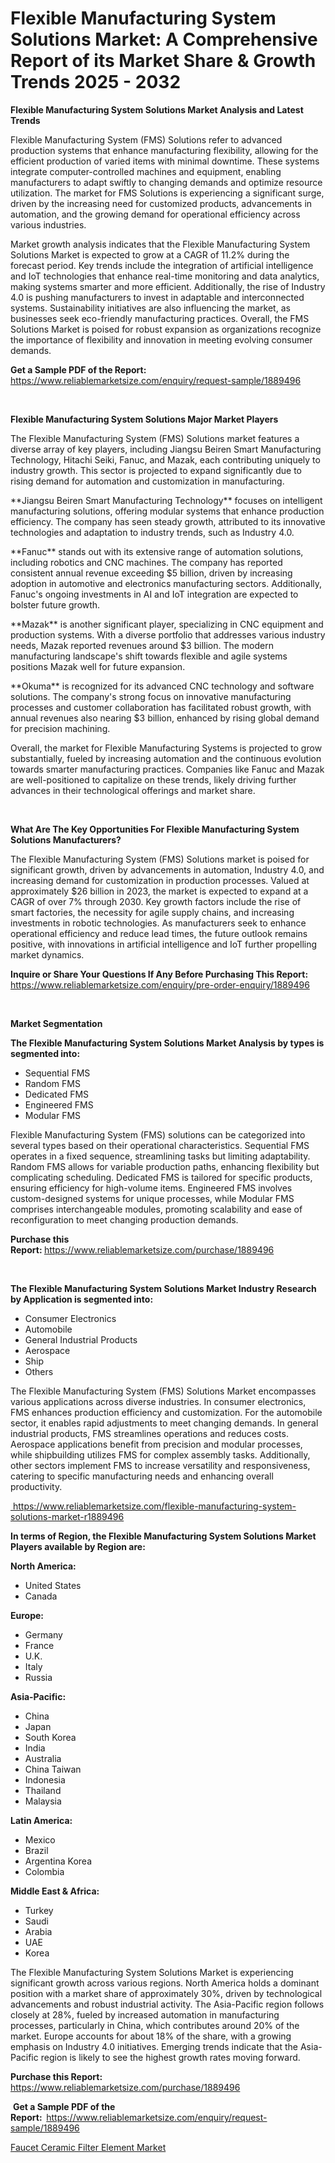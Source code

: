 <p><h1>Flexible Manufacturing System Solutions Market: A Comprehensive Report of its Market Share & Growth Trends 2025 - 2032</h1></p><p><strong>Flexible Manufacturing System Solutions Market Analysis and Latest Trends</strong></p>
<p><p>Flexible Manufacturing System (FMS) Solutions refer to advanced production systems that enhance manufacturing flexibility, allowing for the efficient production of varied items with minimal downtime. These systems integrate computer-controlled machines and equipment, enabling manufacturers to adapt swiftly to changing demands and optimize resource utilization. The market for FMS Solutions is experiencing a significant surge, driven by the increasing need for customized products, advancements in automation, and the growing demand for operational efficiency across various industries.</p><p>Market growth analysis indicates that the Flexible Manufacturing System Solutions Market is expected to grow at a CAGR of 11.2% during the forecast period. Key trends include the integration of artificial intelligence and IoT technologies that enhance real-time monitoring and data analytics, making systems smarter and more efficient. Additionally, the rise of Industry 4.0 is pushing manufacturers to invest in adaptable and interconnected systems. Sustainability initiatives are also influencing the market, as businesses seek eco-friendly manufacturing practices. Overall, the FMS Solutions Market is poised for robust expansion as organizations recognize the importance of flexibility and innovation in meeting evolving consumer demands.</p></p>
<p><strong>Get a Sample PDF of the Report:&nbsp;</strong> <a href="https://www.reliablemarketsize.com/enquiry/request-sample/1889496?utm_campaign=3075&utm_medium=2&utm_source=Github&utm_content=ia&utm_term=28032025&utm_id=flexible-manufacturing-system-solutions">https://www.reliablemarketsize.com/enquiry/request-sample/1889496</a></p>
<p>&nbsp;</p>
<p><strong>Flexible Manufacturing System Solutions Major Market Players</strong></p>
<p><p>The Flexible Manufacturing System (FMS) Solutions market features a diverse array of key players, including Jiangsu Beiren Smart Manufacturing Technology, Hitachi Seiki, Fanuc, and Mazak, each contributing uniquely to industry growth. This sector is projected to expand significantly due to rising demand for automation and customization in manufacturing.</p><p>**Jiangsu Beiren Smart Manufacturing Technology** focuses on intelligent manufacturing solutions, offering modular systems that enhance production efficiency. The company has seen steady growth, attributed to its innovative technologies and adaptation to industry trends, such as Industry 4.0.</p><p>**Fanuc** stands out with its extensive range of automation solutions, including robotics and CNC machines. The company has reported consistent annual revenue exceeding $5 billion, driven by increasing adoption in automotive and electronics manufacturing sectors. Additionally, Fanuc's ongoing investments in AI and IoT integration are expected to bolster future growth.</p><p>**Mazak** is another significant player, specializing in CNC equipment and production systems. With a diverse portfolio that addresses various industry needs, Mazak reported revenues around $3 billion. The modern manufacturing landscape's shift towards flexible and agile systems positions Mazak well for future expansion.</p><p>**Okuma** is recognized for its advanced CNC technology and software solutions. The company's strong focus on innovative manufacturing processes and customer collaboration has facilitated robust growth, with annual revenues also nearing $3 billion, enhanced by rising global demand for precision machining.</p><p>Overall, the market for Flexible Manufacturing Systems is projected to grow substantially, fueled by increasing automation and the continuous evolution towards smarter manufacturing practices. Companies like Fanuc and Mazak are well-positioned to capitalize on these trends, likely driving further advances in their technological offerings and market share.</p></p>
<p>&nbsp;</p>
<p><strong>What Are The Key Opportunities For Flexible Manufacturing System Solutions Manufacturers?</strong></p>
<p><p>The Flexible Manufacturing System (FMS) Solutions market is poised for significant growth, driven by advancements in automation, Industry 4.0, and increasing demand for customization in production processes. Valued at approximately $26 billion in 2023, the market is expected to expand at a CAGR of over 7% through 2030. Key growth factors include the rise of smart factories, the necessity for agile supply chains, and increasing investments in robotic technologies. As manufacturers seek to enhance operational efficiency and reduce lead times, the future outlook remains positive, with innovations in artificial intelligence and IoT further propelling market dynamics.</p></p>
<p><strong>Inquire or Share Your Questions If Any Before Purchasing This Report:</strong> <a href="https://www.reliablemarketsize.com/enquiry/pre-order-enquiry/1889496?utm_campaign=3075&utm_medium=2&utm_source=Github&utm_content=ia&utm_term=28032025&utm_id=flexible-manufacturing-system-solutions">https://www.reliablemarketsize.com/enquiry/pre-order-enquiry/1889496</a></p>
<p>&nbsp;</p>
<p><strong>Market Segmentation</strong></p>
<p><strong>The Flexible Manufacturing System Solutions Market Analysis by types is segmented into:</strong></p>
<p><ul><li>Sequential FMS</li><li>Random FMS</li><li>Dedicated FMS</li><li>Engineered FMS</li><li>Modular FMS</li></ul></p>
<p><p>Flexible Manufacturing System (FMS) solutions can be categorized into several types based on their operational characteristics. Sequential FMS operates in a fixed sequence, streamlining tasks but limiting adaptability. Random FMS allows for variable production paths, enhancing flexibility but complicating scheduling. Dedicated FMS is tailored for specific products, ensuring efficiency for high-volume items. Engineered FMS involves custom-designed systems for unique processes, while Modular FMS comprises interchangeable modules, promoting scalability and ease of reconfiguration to meet changing production demands.</p></p>
<p><strong>Purchase this Report:&nbsp;</strong><a href="https://www.reliablemarketsize.com/purchase/1889496?utm_campaign=3075&utm_medium=2&utm_source=Github&utm_content=ia&utm_term=28032025&utm_id=flexible-manufacturing-system-solutions">https://www.reliablemarketsize.com/purchase/1889496</a></p>
<p>&nbsp;</p>
<p><strong>The Flexible Manufacturing System Solutions Market Industry Research by Application is segmented into:</strong></p>
<p><ul><li>Consumer Electronics</li><li>Automobile</li><li>General Industrial Products</li><li>Aerospace</li><li>Ship</li><li>Others</li></ul></p>
<p><p>The Flexible Manufacturing System (FMS) Solutions Market encompasses various applications across diverse industries. In consumer electronics, FMS enhances production efficiency and customization. For the automobile sector, it enables rapid adjustments to meet changing demands. In general industrial products, FMS streamlines operations and reduces costs. Aerospace applications benefit from precision and modular processes, while shipbuilding utilizes FMS for complex assembly tasks. Additionally, other sectors implement FMS to increase versatility and responsiveness, catering to specific manufacturing needs and enhancing overall productivity.</p></p>
<p><a href="https://www.reliablemarketsize.com/flexible-manufacturing-system-solutions-market-r1889496?utm_campaign=3075&utm_medium=2&utm_source=Github&utm_content=ia&utm_term=28032025&utm_id=flexible-manufacturing-system-solutions">&nbsp;https://www.reliablemarketsize.com/flexible-manufacturing-system-solutions-market-r1889496</a></p>
<p><strong>In terms of Region, the Flexible Manufacturing System Solutions Market Players available by Region are:</strong></p>
<p>
    <p> <strong> North America: </strong>
        <ul>
            <li>United States</li>
            <li>Canada</li>
        </ul>
        </p> 
    <p> <strong> Europe: </strong>
        <ul>
            <li>Germany</li>
            <li>France</li>
            <li>U.K.</li>
            <li>Italy</li>
            <li>Russia</li>
        </ul>
        </p> 
    <p> <strong> Asia-Pacific: </strong>
        <ul>
            <li>China</li>
            <li>Japan</li>
            <li>South Korea</li>
            <li>India</li>
            <li>Australia</li>
            <li>China Taiwan</li>
            <li>Indonesia</li>
            <li>Thailand</li>
            <li>Malaysia</li>
        </ul>
        </p> 
    <p> <strong> Latin America: </strong>
        <ul>
            <li>Mexico</li>
            <li>Brazil</li>
            <li>Argentina Korea</li>
            <li>Colombia</li>
        </ul>
        </p> 
    <p> <strong> Middle East & Africa: </strong>
        <ul>
            <li>Turkey</li>
            <li>Saudi</li>
            <li>Arabia</li>
            <li>UAE</li>
            <li>Korea</li>
        </ul>
    </p>
    </p>
<p><p>The Flexible Manufacturing System Solutions Market is experiencing significant growth across various regions. North America holds a dominant position with a market share of approximately 30%, driven by technological advancements and robust industrial activity. The Asia-Pacific region follows closely at 28%, fueled by increased automation in manufacturing processes, particularly in China, which contributes around 20% of the market. Europe accounts for about 18% of the share, with a growing emphasis on Industry 4.0 initiatives. Emerging trends indicate that the Asia-Pacific region is likely to see the highest growth rates moving forward.</p></p>
<p><strong>Purchase this Report: </strong><a href="https://www.reliablemarketsize.com/purchase/1889496?utm_campaign=3075&utm_medium=2&utm_source=Github&utm_content=ia&utm_term=28032025&utm_id=flexible-manufacturing-system-solutions">https://www.reliablemarketsize.com/purchase/1889496</a></p>
<p>&nbsp;<strong>Get a Sample PDF of the Report:&nbsp;&nbsp;</strong><a href="https://www.reliablemarketsize.com/enquiry/request-sample/1889496?utm_campaign=3075&utm_medium=2&utm_source=Github&utm_content=ia&utm_term=28032025&utm_id=flexible-manufacturing-system-solutions">https://www.reliablemarketsize.com/enquiry/request-sample/1889496</a></p>
<p><strong></strong></p>
<p><p><a href="https://github.com/shewlisapsai/Market-Research-Report-List-1/blob/main/faucet-ceramic-filter-element-market.md?utm_campaign=3075&utm_medium=2&utm_source=Github&utm_content=ia&utm_term=28032025&utm_id=flexible-manufacturing-system-solutions">Faucet Ceramic Filter Element Market</a></p></p>